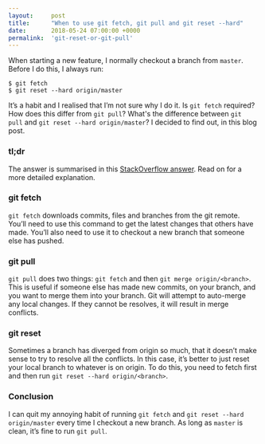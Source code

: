 ```yaml
---
layout:     post
title:      "When to use git fetch, git pull and git reset --hard"
date:       2018-05-24 07:00:00 +0000
permalink:  'git-reset-or-git-pull'
---
```


When starting a new feature, I normally checkout a branch from `master`. Before I do this, I always run:

```
$ git fetch
$ git reset --hard origin/master
```

It’s a habit and I realised that I’m not sure why I do it. Is `git fetch` required? How does this differ from `git pull`? What's the difference between `git pull` and `git reset --hard origin/master`? I decided to find out, in this blog post.

### tl;dr
The answer is summarised in this [StackOverflow answer](https://stackoverflow.com/a/43037318/847857). Read on for a more detailed explanation.

### git fetch
`git fetch` downloads commits, files and branches from the git remote. You’ll need to use this command to get the latest changes that others have made. You’ll also need to use it to checkout a new branch that someone else has pushed.

### git pull
`git pull` does two things: `git fetch` and then `git merge origin/<branch>`. This is useful if someone else has made new commits, on your branch, and you want to merge them into your branch. Git will attempt to auto-merge any local changes. If they cannot be resolves, it will result in merge conflicts.

### git reset
Sometimes a branch has diverged from origin so much, that it doesn’t make sense to try to resolve all the conflicts. In this case, it’s better to just reset your local branch to whatever is on origin. To do this, you need to fetch first and then run `git reset --hard origin/<branch>`.

### Conclusion
I can quit my annoying habit of running `git fetch` and `git reset --hard origin/master` every time I checkout a new branch. As long as `master` is clean, it’s fine to run `git pull`.
